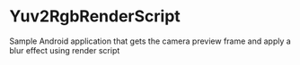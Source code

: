 Yuv2RgbRenderScript
===================
Sample Android application that gets the camera preview frame and apply a blur effect using render script
